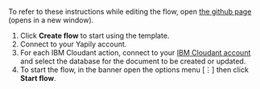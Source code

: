 To refer to these instructions while editing the flow, open [the github page](https://github.com/ot4i/app-connect-templates/blob/master/resources/markdown/Open%20Banking%20-%20Account%20information%20data%20load_instructions.md) (opens in a new window).

1. Click **Create flow** to start using the template.
1. Connect to your Yapily account.
1. For each IBM Cloudant action, connect to your [IBM Cloudant account](https://developer.ibm.com/integration/docs/app-connect/how-to-guides-for-apps/use-ibm-app-connect-ibm-cloudant/) and select the database for the document to be created or updated.
1. To start the flow, in the banner open the options menu [&#8942;] then click **Start flow**.
